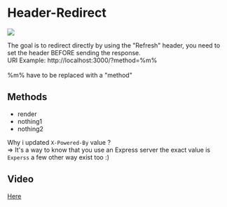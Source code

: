 # Header-Redirect

[![](https://www.codefactor.io/repository/github/HideakiAtsuyo/Header-Redirect/badge)](https://www.codefactor.io/repository/github/HideakiAtsuyo/Header-Redirect)<br>

The goal is to redirect directly by using the "Refresh" header, you need to set the header BEFORE sending the response.<br>URI Example: http://localhost:3000/?method=%m%<br><br>%m% have to be replaced with a "method"

## Methods

- render
- nothing1
- nothing2

Why i updated `X-Powered-By` value ?<br>=> It's a way to know that you use an Express server the exact value is `Experss` a few other way exist too :)

## Video

[Here](https://i.imgur.com/cWDu8J5.mp4)
